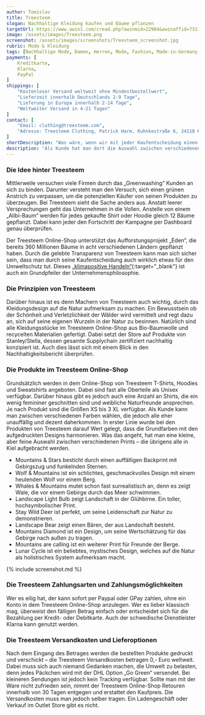 ```yaml
---
author: Tomislav
title: Treesteem
slogan: Nachhaltige Kleidung kaufen und Bäume pflanzen
targetUrl: https://www.awin1.com/cread.php?awinmid=22904&awinaffid=731132
image: /assets/images/Treesteem.png
screenshot: /assets/images/screenshots/Treesteem_screenshot.jpg
rubric: Mode & Kleidung
tags: [Nachhaltige Mode, Damen, Herren, Mode, Fashion, Made-in-Germany, Kleidung, Bio]
payments: [
    Kreditkarte,
    Klarna,
    PayPal
]
shippings: [
    "Kostenloser Versand weltweit ohne Mindestbestellwert",
    "Lieferzeit innerhalb Deutschlands 2-9 Tage",
    "Lieferung in Europa innerhalb 2-14 Tage",
    "Weltweiter Versand in 4-21 Tagen"
]
contact: [
    "Email: clothing@treesteem.com",
    "Adresse: Treesteem Clothing, Patrick Harm, Kuhnkestraße 6, 24118 Kiel"
]
shortDescription: "Was wäre, wenn wir mit jeder Kaufentscheidung einen positiven Beitrag zum Klima leisten könnten? Diese Frage haben sich auch die Macher hinter dem Treesteem Online-Shop gestellt."
description: "Als Kunde hat man dort die Auswahl zwischen verschiedenen attraktiven Kleidungsstücken – vom Hoodie bis zum Sweater. Das Besondere am Konzept der Kieler Marke ist, dass für jedes verkaufte Produkt 12 Bäume in den Mangrovenwäldern angepflanzt werden. So kann jeder Kunde einen Beitrag zum Umweltschutz leisten."
---
```


### Die Idee hinter Treesteem

Mittlerweile versuchen viele Firmen durch das „Greenwashing“ Kunden an sich zu binden. Darunter versteht man den Versuch, sich einen grünen Anstrich zu verpassen, um die potenziellen Käufer von seinen Produkten zu überzeugen. Bei Treesteem sieht die Sache anders aus. Anstatt leerer Versprechungen geht das Unternehmen in die Vollen. Anstelle von einem „Alibi-Baum“ werden für jedes gekaufte Shirt oder Hoodie gleich 12 Bäume gepflanzt. Dabei kann jeder den Fortschritt der Kampagne per Dashboard genau überprüfen.

Der Treesteem Online-Shop unterstützt das Aufforstungsprojekt „Eden“, die bereits 360 Millionen Bäume in acht verschiedenen Ländern gepflanzt haben. Durch die gelebte Transparenz von Treesteem kann man sich sicher sein, dass man durch seine Kaufentscheidung auch wirklich etwas für den Umweltschutz tut. Dieses [„klimapositive Handeln“](https://treesteem.com/pages/about-treesteem){:target="_blank"} ist auch ein Grundpfeiler der Unternehmensphilosophie.

### Die Prinzipien von Treesteem

Darüber hinaus ist es denn Machern von Treesteem auch wichtig, durch das Kleidungsdesign auf die Natur aufmerksam zu machen. Ein Bewusstsein ob der Schönheit und Verletzlichkeit der Wälder wird vermittelt und regt dazu an, sich auf seine eigenen Wurzeln in der Natur zu besinnen. Natürlich sind alle Kleidungsstücke im Treesteem Online-Shop aus Bio-Baumwolle und recycelten Materialien gefertigt. Dabei setzt der Store auf Produkte von Stanley/Stella, dessen gesamte Supplychain zertifiziert nachhaltig konzipiert ist. Auch dies lässt sich mit einem Blick in den Nachhaltigkeitsbericht überprüfen. 

### Die Produkte im Treesteem Online-Shop

Grundsätzlich werden in dem Online-Shop von Treesteem T-Shirts, Hoodies und Sweatshirts angeboten. Dabei sind fast alle Oberteile als Unisex verfügbar. Darüber hinaus gibt es jedoch auch eine Anzahl an Shirts, die ein wenig femininer geschnitten sind und weibliche Naturfreunde ansprechen. Je nach Produkt sind die Größen XS bis 3 XL verfügbar. Als Kunde kann man zwischen verschiedenen Farben wählen, die jedoch alle eher unauffällig und dezent daherkommen. In erster Linie wurde bei den Produkten von Treesteem darauf Wert gelegt, dass die Grundfarben mit den aufgedruckten Designs harmonieren. Was das angeht, hat man eine kleine, aber feine Auswahl zwischen verschiedenen Prints – die übrigens alle in Kiel aufgebracht werden.

* Mountains & Stars besticht durch einen auffälligen Backprint mit Gebirgszug und funkelnden Sternen.
* Wolf & Mountains ist ein schlichtes, geschmackvolles Design mit einem heulenden Wolf vor einem Berg.
* Whales & Mountains mutet schon fast surrealistisch an, denn es zeigt Wale, die vor einem Gebirge durch das Meer schwimmen.
* Landscape Light Bulb zeigt Landschaft in der Glühbirne. Ein toller, hochsymbolischer Print.
* Stay Wild Deer ist perfekt, um seine Leidenschaft zur Natur zu demonstrieren.
* Landscape Bear zeigt einen Bären, der aus Landschaft besteht.
* Mountains Diamond ist ein Design, um seine Wertschätzung für das Gebirge nach außen zu tragen.
* Mountains are calling ist ein weiterer Print für Freunde der Berge.
* Lunar Cycle ist ein beliebtes, mystisches Design, welches auf die Natur als holistisches System aufmerksam macht.

{% include screenshot.md %}

### Die Treesteem Zahlungsarten und Zahlungsmöglichkeiten

Wer es eilig hat, der kann sofort per Paypal oder GPay zahlen, ohne ein Konto in dem Treesteem Online-Shop anzulegen. Wer es lieber klassisch mag, überweist den fälligen Betrag einfach oder entscheidet sich für die Bezahlung per Kredit- oder Debitkarte. Auch der schwedische Dienstleister Klarna kann genutzt werden.

### Die Treesteem Versandkosten und Lieferoptionen

Nach dem Eingang des Betrages werden die bestellten Produkte gedruckt und verschickt – die Treesteem Versandkosten betragen 0,- Euro weltweit. Dabei muss sich auch niemand Gedanken machen, die Umwelt zu belasten, denn jedes Päckchen wird mit der DHL Option „Go Green“ versendet. Bei kleineren Sendungen ist jedoch kein Tracking verfügbar. Sollte man mit der Ware nicht zufrieden sein, nimmt der Treesteem Online-Shop Retouren innerhalb von 30 Tagen entgegen und erstattet den Kaufpreis. Die Versandkosten muss man jedoch selber tragen. Ein Ladengeschäft oder Verkauf im Outlet Store gibt es nicht.